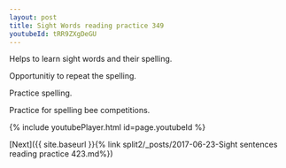```yaml
---
layout: post
title: Sight Words reading practice 349
youtubeId: tRR9ZXgDeGU
---
```

 
 
Helps to learn sight words and their spelling.

Opportunitiy to repeat the spelling. 

Practice spelling. 
 
Practice for spelling bee competitions. 
 
{% include youtubePlayer.html id=page.youtubeId %}
 
 

[Next]({{ site.baseurl }}{% link  split2/_posts/2017-06-23-Sight sentences reading practice 423.md%})
 
